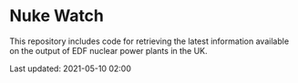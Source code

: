 # Nuke Watch

This repository includes code for retrieving the latest information available on the output of EDF nuclear power plants in the UK.

Last updated: 2021-05-10 02:00